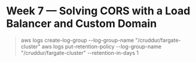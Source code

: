 # Week 7 — Solving CORS with a Load Balancer and Custom Domain

> aws logs create-log-group --log-group-name "/cruddur/fargate-cluster"
> aws logs put-retention-policy --log-group-name "/cruddur/fargate-cluster" --retention-in-days 1